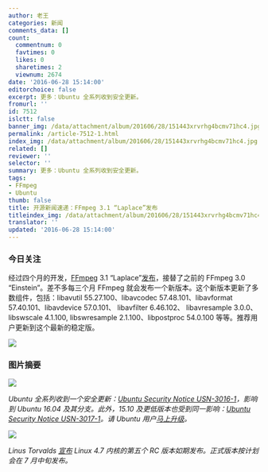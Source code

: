 ```yaml
---
author: 老王
categories: 新闻
comments_data: []
count:
  commentnum: 0
  favtimes: 0
  likes: 0
  sharetimes: 2
  viewnum: 2674
date: '2016-06-28 15:14:00'
editorchoice: false
excerpt: 更多：Ubuntu 全系列收到安全更新。
fromurl: ''
id: 7512
islctt: false
banner_img: /data/attachment/album/201606/28/151443xrvrhg4bcmv71hc4.jpg
permalink: /article-7512-1.html
index_img: /data/attachment/album/201606/28/151443xrvrhg4bcmv71hc4.jpg
related: []
reviewer: ''
selector: ''
summary: 更多：Ubuntu 全系列收到安全更新。
tags:
- FFmpeg
- Ubuntu
thumb: false
title: 开源新闻速递：FFmpeg 3.1 “Laplace”发布
titleindex_img: /data/attachment/album/201606/28/151443xrvrhg4bcmv71hc4.jpg
translator: ''
updated: '2016-06-28 15:14:00'
---
```


### 今日关注


经过四个月的开发，[FFmpeg](https://ffmpeg.org/) 3.1 “Laplace”[发布](https://ffmpeg.org/download.html#release_3.1)，接替了之前的 FFmpeg 3.0 “Einstein”。差不多每三个月 FFmpeg 就会发布一个新版本。这个新版本更新了多数组件，包括：libavutil 55.27.100、libavcodec 57.48.101、libavformat 57.40.101、libavdevice 57.0.101、 libavfilter 6.46.102、 libavresample 3.0.0、 libswscale 4.1.100, libswresample 2.1.100、libpostproc 54.0.100 等等。推荐用户更新到这个最新的稳定版。


![](/data/attachment/album/201606/28/151443xrvrhg4bcmv71hc4.jpg)


### 图片摘要


![](/data/attachment/album/201606/28/145729nu0u3wsaqgam4e32.jpg)


*Ubuntu 全系列收到一个安全更新：[Ubuntu Security Notice USN-3016-1](http://www.ubuntu.com/usn/usn-3016-1/)，影响到 Ubuntu 16.04 及其分支。此外，15.10 及更低版本也受到同一影响：[Ubuntu Security Notice USN-3017-1](http://www.ubuntu.com/usn/usn-3017-1/)。请 Ubuntu 用户[马上升级](https://wiki.ubuntu.com/Security/Upgrades)。*


*![](/data/attachment/album/201606/28/150523x9irnwseaiztbzet.jpg)*


*Linus Torvalds [宣布](http://lkml.iu.edu/hypermail/linux/kernel/1606.3/01385.html) Linux 4.7 内核的第五个 RC 版本如期发布。正式版本按计划会在 7 月中旬发布。*